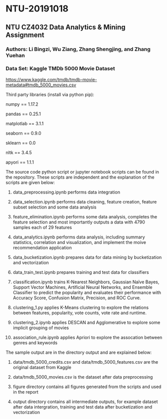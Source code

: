 # NTU-20191018
## NTU CZ4032 Data Analytics & Mining Assignment
### Authors: Li Bingzi, Wu Ziang, Zhang Shengjing, and Zhang Yuehan

### Data Set: Kaggle TMDb 5000 Movie Dataset
https://www.kaggle.com/tmdb/tmdb-movie-metadata#tmdb_5000_movies.csv  

Third party libraries (install via python pip):

numpy == 1.17.2

pandas == 0.25.1

matplotlab == 3.1.1

seaborn == 0.9.0

sklearn == 0.0

nltk == 3.4.5

apyori == 1.1.1

The source code python script or jupyter notebook scripts can be found in the repository. These scripts are independent and the explanation of the scripts are given below:

1. data_preprocessing.ipynb performs data integration

2. data_selection.ipynb performs data cleaning, feature creation, feature subset selection and some data analysis

3. feature_elimination.ipynb performs some data analysis, completes the feature selection and most importantly outputs a data with 4790 samples each of 29 features

4. data_analytics.ipynb performs data analysis, including summary statistics, correlation and visualization, and implement the moive recommendation application

5. data_bucketization.ipynb prepares data for data mining by bucketization and vectorization

6. data_train_test.ipynb prepares training and test data for classifiers

7. classification.ipynb trains K-Nearest Neighbors, Gaussian Naïve Bayes, Support Vector Machines, Artificial Neural Networks, and Ensemble Classifier to predict the popularity and evaluates their performance with Accuracy Score, Confusion Matrix, Precision, and ROC Curve.

8. clustering_1.py applies K-Means clustering to explore the relations between features, popularity, vote counts, vote rate and runtime.

9. clustering_2.ipynb applies DESCAN and Agglomerative to explore some implicit grouping of movies

10. association_rule.ipynb applies Apriori to explore the assocation between genres and keywords

The sample output are in the directory output and are explained below:

1. data/tmdb_5000_credits.csv and data/tmdb_5000_features.csv are the original dataset from Kaggle

2. data/tmdb_5000_movies.csv is the dataset after data preprocessing

3. figure directory contains all figures generated from the scripts and used in the report

4. output directory contains all intermediate outputs, for example dataset after data intergration, training and test data after bucketization and vectorization


